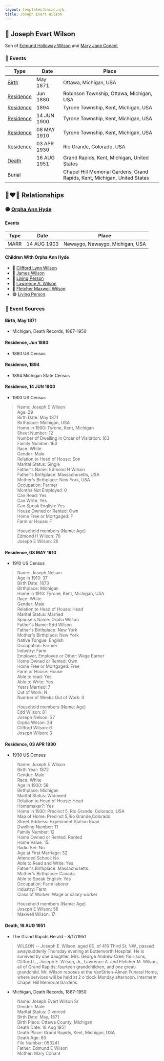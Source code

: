 ```yaml
---
layout: templates/basic.njk
title: Joseph Evart Wilson
---
```

## 🔵 Joseph Evart Wilson

Son of [Edmund Holloway Wilson](/people/6/67777324) and [Mary Jane Conant](/people/2/27722232)

### 📆 Events

Type | Date | Place
------ | ------ | ------
[Birth](#event-0) | May 1871 | Ottawa, Michigan, USA
[Residence](#event-1) | Jun 1880 | Robinson Township, Ottawa, Michigan, USA
[Residence](#event-2) | 1894 | Tyrone Township, Kent, Michigan, USA
[Residence](#event-3) | 14 JUN 1900 | Tyrone Township, Kent, Michigan, USA
[Residence](#event-4) | 08 MAY 1910 | Tyrone Township, Kent, Michigan, USA
[Residence](#event-5) | 03 APR 1930 | Rio Grande, Colorado, USA
[Death](#event-6) | 16 AUG 1951 | Grand Rapids, Kent, Michigan, United States
Burial |  | Chapel Hill Memorial Gardens, Grand Rapids, Kent, Michigan, United States

## 👩‍❤️‍👨 Relationships

### 🟣 [Orpha Ann Hyde](/people/6/63932813)

#### Events

Type | Date | Place
------ | ------ | ------
MARR | 14 AUG 1903 | Newaygo, Newaygo, Michigan, USA
#### Children With Orpha Ann Hyde
* 🔵 [Clifford Lynn Wilson](/people/4/42196820)
* 🔵 [James Wilson](/people/1/17213544)
* 🔵 [Living Person](/people/3/35616804)
* 🔵 [Lawrence A. Wilson](/people/8/86477632)
* 🔵 [Fletcher Maxwell Wilson](/people/3/32597724)
* 🟣 [Living Person](/people/7/74548303)
### 📰 Event Sources

#### <a id="event-0"></a> Birth, May 1871
* Michigan, Death Records, 1867-1950

#### <a id="event-1"></a> Residence, Jun 1880
* 1880 US Census

#### <a id="event-2"></a> Residence, 1894
* 1894 Michigan State Census

#### <a id="event-3"></a> Residence, 14 JUN 1900
* 1900 US Census
>   
  > Name: Joseph E Wilson  
  > Age: 29  
  > Birth Date: May 1871  
  > Birthplace: Michigan, USA  
  > Home in 1900: Tyrone, Kent, Michigan  
  > Sheet Number: 12  
  > Number of Dwelling in Order of Visitation: 163  
  > Family Number: 163  
  > Race: White  
  > Gender: Male  
  > Relation to Head of House: Son  
  > Marital Status: Single  
  > Father's Name: Edmond H Wilson  
  > Father's Birthplace: Massachusetts, USA  
  > Mother's Birthplace: New York, USA  
  > Occupation: Farmer  
  > Months Not Employed: 0  
  > Can Read: Yes  
  > Can Write: Yes  
  > Can Speak English: Yes  
  > House Owned or Rented: Own  
  > Home Free or Mortgaged: F  
  > Farm or House: F  
  >   
  > Household members (Name: Age)  
  > Edmond H Wilson: 70  
  > Joseph E Wilson: 29

#### <a id="event-4"></a> Residence, 08 MAY 1910
* 1910 US Census
>   
  > Name: Joseph Nelson  
  > Age in 1910: 37  
  > Birth Date: 1873  
  > Birthplace: Michigan  
  > Home in 1910: Tyrone, Kent, Michigan, USA  
  > Race: White  
  > Gender: Male  
  > Relation to Head of House: Head  
  > Marital Status: Married  
  > Spouse's Name: Orpha Wilson  
  > Father's Name: Edd Wilson  
  > Father's Birthplace: New York  
  > Mother's Birthplace: New York  
  > Native Tongue: English  
  > Occupation: Farmer  
  > Industry: Farm  
  > Employer, Employee or Other: Wage Earner  
  > Home Owned or Rented: Own  
  > Home Free or Mortgaged: Free  
  > Farm or House: House  
  > Able to read: Yes  
  > Able to Write: Yes  
  > Years Married: 7  
  > Out of Work: N  
  > Number of Weeks Out of Work: 0  
  >   
  > Household members (Name: Age)  
  > Edd Wilson: 81  
  > Joseph Nelson: 37  
  > Orpha Wilson: 24  
  > Clifford Wilson: 6  
  > Joseph Wilson: 3

#### <a id="event-5"></a> Residence, 03 APR 1930
* 1930 US Census
>   
  > Name: Joseph E Wilson  
  > Birth Year: 1872  
  > Gender: Male  
  > Race: White  
  > Age in 1930: 58  
  > Birthplace: Michigan  
  > Marital Status: Widowed  
  > Relation to Head of House: Head  
  > Homemaker?: Yes  
  > Home in 1930: Precinct 5, Rio Grande, Colorado, USA  
  > Map of Home: Precinct 5,Rio Grande,Colorado  
  > Street Address: Experiment Station Road  
  > Dwelling Number: 11  
  > Family Number: 12  
  > Home Owned or Rented: Rented  
  > Home Value: 15.  
  > Radio Set: No  
  > Age at First Marriage: 32  
  > Attended School: No  
  > Able to Read and Write: Yes  
  > Father's Birthplace: Massachusetts  
  > Mother's Birthplace: Canada  
  > Able to Speak English: Yes  
  > Occupation: Farm laborer  
  > Industry: Farm  
  > Class of Worker: Wage or salary worker  
  >   
  > Household members (Name: Age)  
  > Joseph E Wilson: 58  
  > Maxwell Wilson: 17

#### <a id="event-6"></a> Death, 16 AUG 1951
* The Grand Rapids Herald  - 8/17/1951
>   
  > WILSON -- Joseph E. Wilson, aged 80, of 416 Third St. NW., passed awaysuddenly Thursday evening at Butterworth Hospital. He is survived by one daughter, Mrs. George Andrew Cree; four sons, Clifford L., Joseph E. Wilson, Jr., Lawrence A. and Fletcher M. Wilson, all of Grand Rapids; fourteen grandchildren, and one great-grandchild. Mr. Wilson reposes at the VanStrien-Alman Funeral Home, where services will be held at 2 o'clock Monday afternoon. Interment Chapel Hill Memorial Gardens.
* Michigan, Death Records, 1867-1950
>   
  > Name: Joseph Evart Wilson Sr  
  > Gender: Male  
  > Marital Status: Divorced  
  > Birth Date: May, 1871  
  > Birth Place: Ottawa County, Michigan  
  > Death Date: 16 Aug 1951  
  > Death Place: Grand Rapids, Kent, Michigan, USA  
  > Death Age: 80  
  > File Number: 053241  
  > Father: Edmund E Wilson  
  > Mother: Mary Conant
